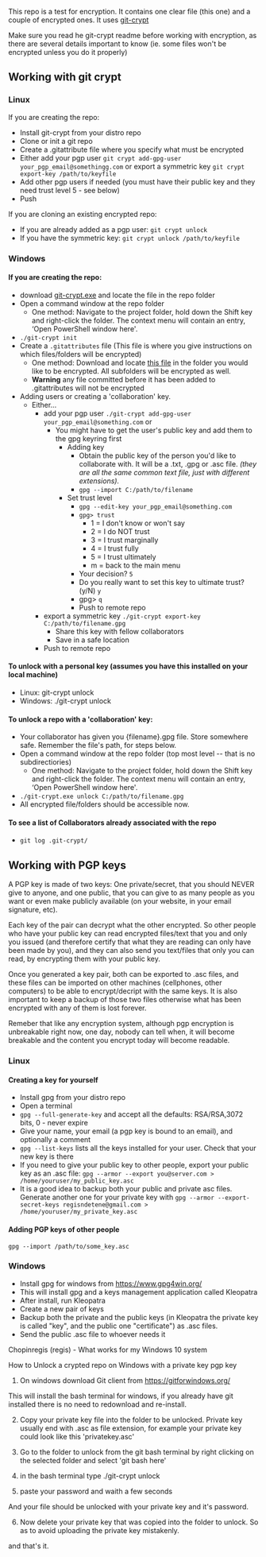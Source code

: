 This repo is a test for encryption. It contains one clear file (this one) and a couple of encrypted ones. It uses [git-crypt](https://www.agwa.name/projects/git-crypt/)

Make sure you read he git-crypt readme before working with encryption, as there are several details important to know (ie. some files won't be encrypted unless you do it properly)

## Working with git crypt

### Linux

If you are creating the repo:

- Install git-crypt from your distro repo
- Clone or init a git repo
- Create a .gitattribute file where you specify what must be encrypted
- Either add your pgp user `git crypt add-gpg-user your_pgp_email@somethingg.com` or export a symmetric key `git crypt export-key /path/to/keyfile`
- Add other pgp users if needed (you must have their public key and they need trust level 5 - see below)
- Push

If you are cloning an existing encrypted repo:

- If you are already added as a pgp user: `git crypt unlock`
- If you have the symmetric key: `git crypt unlock /path/to/keyfile`

### Windows

#### If you are creating the repo:

- download [git-crypt.exe](https://github.com/LykkeCity/git-crypt/releases) and locate the file in the repo folder
- Open a command window at the repo folder
  - One method: Navigate to the project folder, hold down the Shift key and right-click the folder. The context menu will contain an entry, ‘Open PowerShell window here'.
- `./git-crypt init`
- Create a `.gitattributes` file (This file is where you give instructions on which files/folders will be encrypted)
  - One method:  Download and locate [this file](https://raw.githubusercontent.com/OpeningDesign/New_2nd_Story/master/_CLOSED_New_2nd_Story/.gitattributes) in the folder you would like to be encrypted.  All subfolders will be encrypted as well.
  - **Warning** any file committed before it has been added to .gitattributes will not be encrypted
- Adding users or creating a 'collaboration' key.
  - Either...
    - add your pgp user `./git-crypt add-gpg-user your_pgp_email@something.com` or
	    - You might have to get the user's public key and add them to the gpg keyring first
		    - Adding key
			    - Obtain the public key of the person you'd like to collaborate with.  It will be a .txt, .gpg or .asc file. *(they are all the same common text file, just with different extensions).*
			    - `gpg --import C:/path/to/filename`
		    - Set trust level
			    - `gpg --edit-key your_pgp_email@something.com`
			    - `gpg> trust`
				    -   1 = I don't know or won't say
	  			    -   2 = I do NOT trust
	  			    -   3 = I trust marginally
	  			    -   4 = I trust fully
	  			    -   5 = I trust ultimately
	  			    -   m = back to the main menu
			    - Your decision? `5`
			    - Do you really want to set this key to ultimate trust? (y/N) `y`
			    - gpg> `q`
			    - 	Push to remote repo
    - export a symmetric key `./git-crypt export-key C:/path/to/filename.gpg`
      - Share this key with fellow collaborators
      - Save in a safe location
	- Push to remote repo

#### To unlock with a personal key (assumes you have this installed on your local machine)
- Linux: git-crypt unlock
- Windows: ./git-crypt unlock

#### To unlock a repo with a 'collaboration' key:
- Your collaborator has given you {filename}.gpg file.  Store somewhere safe.  Remember the file's path, for steps below.
- Open a command window at the repo folder (top most level -- that is no subdirectiories)
  - One method: Navigate to the project folder, hold down the Shift key and right-click the folder. The context menu will contain an entry, ‘Open PowerShell window here'.
- `./git-crypt.exe unlock C:/path/to/filename.gpg`
- All encrypted file/folders should be accessible now.

#### To see a list of Collaborators already associated with the repo
- `git log .git-crypt/`

## Working with PGP keys

A PGP key is made of two keys: One private/secret, that you should NEVER give to anyone, and one public, that you can give to as many people as you want or even make publicly available (on your website, in your email signature, etc). 

Each key of the pair can decrypt what the other encrypted. So other people who have your public key can read encrypted files/text that you and only you issued (and therefore certify that what they are reading can only have been made by you), and they can also send you text/files that only you can read, by encrypting them with your public key.

Once you generated a key pair, both can be exported to .asc files, and these files can be imported on other machines (cellphones, other computers) to be able to encrypt/decript with the same keys. It is also important to keep a backup of those two files otherwise what has been encrypted with any of them is lost forever.

Remeber that like any encryption system, although pgp encryption is unbreakable right now, one day, nobody can tell when,  it will become breakable and the content you encrypt today will become readable.

### Linux

#### Creating a key for yourself

* Install gpg from your distro repo
* Open a terminal
* `gpg --full-generate-key` and accept all the defaults: RSA/RSA,3072 bits, 0 - never expire
* Give your name, your email (a pgp key is bound to an email), and optionally a comment
* `gpg --list-keys` lists all the keys installed for your user. Check that your new key is there
* If you need to give your public key to other people, export your public key as an .asc file: `gpg --armor --export you@server.com > /home/youruser/my_public_key.asc`
* It is a good idea to backup both your public and private asc files. Generate another one for your private key with `gpg --armor --export-secret-keys regisndetene@gmail.com > /home/youruser/my_private_key.asc`

#### Adding PGP keys of other people

`gpg --import /path/to/some_key.asc`

### Windows

* Install gpg for windows from https://www.gpg4win.org/
* This will install gpg and a keys management application called Kleopatra
* After install, run Kleopatra
* Create a new pair of keys
* Backup both the private and the public keys (in Kleopatra the private key is called "key", and the public one "certificate") as .asc files.
* Send the public .asc file to whoever needs it


Chopinregis (regis) - What works for my Windows 10 system

How to Unlock a crypted repo on Windows with a private key pgp key

1. On windows download Git client from https://gitforwindows.org/

This will install the bash terminal for windows, if you already have git installed there is no need to redownload and re-install.

2. Copy your private key file into the folder to be unlocked.
Private key usually end with .asc as file extension, for example your private key could look like this 'privatekey.asc'

3. Go to the folder to unlock from the git bash terminal by right clicking on the selected folder and select 'git bash here'

4. in the bash terminal type ./git-crypt unlock

5. paste your password and waith a few seconds

And your file should be unlocked with your private key and it's password. 

6. Now delete your private key that was copied into the folder to unlock. So as to avoid uploading the private key mistakenly. 

and that's it.